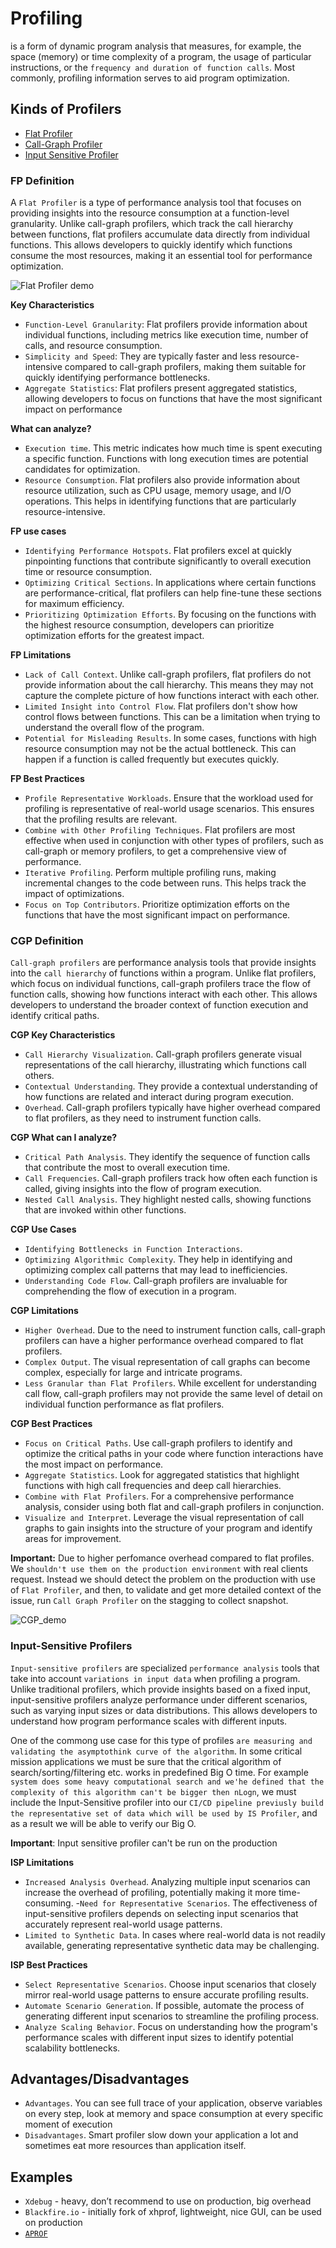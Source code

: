 # Profiling

is a form of dynamic program analysis that measures, for example, the space (memory) or time complexity of a program, the usage of particular instructions, or the `frequency and duration of function calls`. Most commonly, profiling information serves to aid program optimization.

## Kinds of Profilers

- [Flat Profiler](#fp-definition)
- [Call-Graph Profiler](#cgp-definition)
- [Input Sensitive Profiler](#input-sensitive-profilers)

### FP Definition

A `Flat Profiler` is a type of performance analysis tool that focuses on providing insights into the resource consumption at a function-level granularity. Unlike call-graph profilers, which track the call hierarchy between functions, flat profilers accumulate data directly from individual functions. This allows developers to quickly identify which functions consume the most resources, making it an essential tool for performance optimization.

![Flat Profiler demo](fp_demo.png)

**Key Characteristics**

- `Function-Level Granularity`: Flat profilers provide information about individual functions, including metrics like execution time, number of calls, and resource consumption.
- `Simplicity and Speed`: They are typically faster and less resource-intensive compared to call-graph profilers, making them suitable for quickly identifying performance bottlenecks.
- `Aggregate Statistics`: Flat profilers present aggregated statistics, allowing developers to focus on functions that have the most significant impact on performance

**What can analyze?**

- `Execution time`. This metric indicates how much time is spent executing a specific function. Functions with long execution times are potential candidates for optimization.
- `Resource Consumption`. Flat profilers also provide information about resource utilization, such as CPU usage, memory usage, and I/O operations. This helps in identifying functions that are particularly resource-intensive.

**FP use cases**

- `Identifying Performance Hotspots`. Flat profilers excel at quickly pinpointing functions that contribute significantly to overall execution time or resource consumption.
- `Optimizing Critical Sections`. In applications where certain functions are performance-critical, flat profilers can help fine-tune these sections for maximum efficiency.
- `Prioritizing Optimization Efforts`. By focusing on the functions with the highest resource consumption, developers can prioritize optimization efforts for the greatest impact.

**FP Limitations**

- `Lack of Call Context`. Unlike call-graph profilers, flat profilers do not provide information about the call hierarchy. This means they may not capture the complete picture of how functions interact with each other.
- `Limited Insight into Control Flow`. Flat profilers don't show how control flows between functions. This can be a limitation when trying to understand the overall flow of the program.
- `Potential for Misleading Results`. In some cases, functions with high resource consumption may not be the actual bottleneck. This can happen if a function is called frequently but executes quickly.

**FP Best Practices**

- `Profile Representative Workloads`. Ensure that the workload used for profiling is representative of real-world usage scenarios. This ensures that the profiling results are relevant.
- `Combine with Other Profiling Techniques`. Flat profilers are most effective when used in conjunction with other types of profilers, such as call-graph or memory profilers, to get a comprehensive view of performance.
- `Iterative Profiling`. Perform multiple profiling runs, making incremental changes to the code between runs. This helps track the impact of optimizations.
- `Focus on Top Contributors`. Prioritize optimization efforts on the functions that have the most significant impact on performance.

### CGP Definition

`Call-graph profilers` are performance analysis tools that provide insights into the `call hierarchy` of functions within a program. Unlike flat profilers, which focus on individual functions, call-graph profilers trace the flow of function calls, showing how functions interact with each other. This allows developers to understand the broader context of function execution and identify critical paths.

**CGP Key Characteristics**

- `Call Hierarchy Visualization`. Call-graph profilers generate visual representations of the call hierarchy, illustrating which functions call others.
- `Contextual Understanding`. They provide a contextual understanding of how functions are related and interact during program execution.
- `Overhead`. Call-graph profilers typically have higher overhead compared to flat profilers, as they need to instrument function calls.

**CGP What can I analyze?**

- `Critical Path Analysis`. They identify the sequence of function calls that contribute the most to overall execution time.
- `Call Frequencies`. Call-graph profilers track how often each function is called, giving insights into the flow of program execution.
- `Nested Call Analysis`. They highlight nested calls, showing functions that are invoked within other functions.

**CGP Use Cases**

- `Identifying Bottlenecks in Function Interactions`.
- `Optimizing Algorithmic Complexity`. They help in identifying and optimizing complex call patterns that may lead to inefficiencies.
- `Understanding Code Flow`. Call-graph profilers are invaluable for comprehending the flow of execution in a program.

**CGP Limitations**

- `Higher Overhead`. Due to the need to instrument function calls, call-graph profilers can have a higher performance overhead compared to flat profilers.
- `Complex Output`. The visual representation of call graphs can become complex, especially for large and intricate programs.
- `Less Granular than Flat Profilers`. While excellent for understanding call flow, call-graph profilers may not provide the same level of detail on individual function performance as flat profilers.

**CGP Best Practices**

- `Focus on Critical Paths`. Use call-graph profilers to identify and optimize the critical paths in your code where function interactions have the most impact on performance.
- `Aggregate Statistics`. Look for aggregated statistics that highlight functions with high call frequencies and deep call hierarchies.
- `Combine with Flat Profilers`. For a comprehensive performance analysis, consider using both flat and call-graph profilers in conjunction.
- `Visualize and Interpret`. Leverage the visual representation of call graphs to gain insights into the structure of your program and identify areas for improvement.

**Important:** Due to higher perfomance overhead compared to flat profiles. We `shouldn't use them on the production environment` with real clients request. Instead we should detect the problem on the production with use of `Flat Profiler`, and then, to validate and get more detailed context of the issue, run `Call Graph Profiler` on the stagging to collect snapshot.

![CGP_demo](cgp_demo.png)

### Input-Sensitive Profilers

`Input-sensitive profilers` are specialized `performance analysis` tools that take into account `variations in input data` when profiling a program. Unlike traditional profilers, which provide insights based on a fixed input, input-sensitive profilers analyze performance under different scenarios, such as varying input sizes or data distributions. This allows developers to understand how program performance scales with different inputs.

One of the commong use case for this type of profiles `are measuring and validating the asymptothink curve of the algorithm`. In some critical mission applications we must be sure that the critical algorithm of search/sorting/filtering etc. works in predefined Big O time. For example `system does some heavy computational search and we'he defined that the complexity of this algorithm can't be bigger then nLogn`, we must include the Input-Sensitive profiler into our `CI/CD pipeline previusly build the representative set of data which will be used by IS Profiler`, and as a result we will be able to verify our Big O.

**Important**: Input sensitive profiler can't be run on the production

**ISP Limitations**

- `Increased Analysis Overhead`. Analyzing multiple input scenarios can increase the overhead of profiling, potentially making it more time-consuming. -`Need for Representative Scenarios`. The effectiveness of input-sensitive profilers depends on selecting input scenarios that accurately represent real-world usage patterns.
- `Limited to Synthetic Data`. In cases where real-world data is not readily available, generating representative synthetic data may be challenging.

**ISP Best Practices**

- `Select Representative Scenarios`. Choose input scenarios that closely mirror real-world usage patterns to ensure accurate profiling results.
- `Automate Scenario Generation`. If possible, automate the process of generating different input scenarios to streamline the profiling process.
- `Analyze Scaling Behavior`. Focus on understanding how the program's performance scales with different input sizes to identify potential scalability bottlenecks.

## Advantages/Disadvantages

- `Advantages`. You can see full trace of your application, observe variables on every step, look at memory and space consumption at every specific moment of execution
- `Disadvantages`. Smart profiler slow down your application a lot and sometimes eat more resources than application itself.

## Examples

- `Xdebug` - heavy, don’t recommend to use on production, big overhead
- `Blackfire.io` - initially fork of xhprof, lightweight, nice GUI, can be used on production
- [`APROF`](https://github.com/ercoppa/aprof/wiki)
